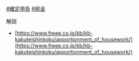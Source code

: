 [#確定申告](確定申告) [#税金](税金)

解説
- [https://www.freee.co.jp/kb/kb-kakuteishinkoku/apportionment_of_housework/](https://www.freee.co.jp/kb/kb-kakuteishinkoku/apportionment_of_housework/)

